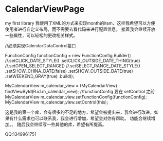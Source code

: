 # CalendarViewPage
my first library
我使用了XML的方式来实现month的item，这样我希望可以方便使用者进行自定义布局，而不需要去看代码来进行配置信息。
接着我会继续开放一些属性，可以轻松的更改相关样式。

//必须实现CalendarDataControl接口

FunctionConfig functionConfig = new FunctionConfig.Builder()
                //.setCLICK_DATE_STYLE()
                .setCLICK_OUTSIDE_DATE_THING(true)
                //.setOPEN_SELECT_RANGE()
                //.setSELECT_RANGE_DATE_STYLE()
                .setSHOW_CHINA_DATE(false)
                .setSHOW_OUTSIDE_DATE(true)
                .setWEEKEND_GRAY(true)
                .build();

MyCalendarView m_calendar_view = (MyCalendarView) findViewById(R.id.m_calendar_view);
//functionConfig 要在 setControl 之前
MyCalendarView m_calendar_view.setFunctionConfig(functionConfig);
MyCalendarView m_calendar_view.setControl(this);

这是我的第一个库，会有很多的不足的地方，希望会被提出来，我会进行改进，如果有什么需求也可以联系我，我会进行增加，希望会对你有帮助。
功能会继续增加。。
随后我会继续写一些其他的库，希望有所提高。


QQ:1349961751
